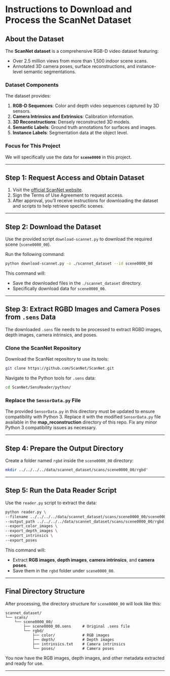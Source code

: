 # Instructions to Download and Process the ScanNet Dataset

## About the Dataset
The **ScanNet dataset** is a comprehensive RGB-D video dataset featuring:
- Over 2.5 million views from more than 1,500 indoor scene scans.
- Annotated 3D camera poses, surface reconstructions, and instance-level semantic segmentations.

### Dataset Components
The dataset provides:
1. **RGB-D Sequences**: Color and depth video sequences captured by 3D sensors.
2. **Camera Intrinsics and Extrinsics**: Calibration information.
3. **3D Reconstructions**: Densely reconstructed 3D models.
4. **Semantic Labels**: Ground truth annotations for surfaces and images.
5. **Instance Labels**: Segmentation data at the object level.

### Focus for This Project
We will specifically use the data for **`scene0000`** in this project.

---

## Step 1: Request Access and Obtain Dataset
1. Visit the [official ScanNet website](http://www.scan-net.org/).
2. Sign the Terms of Use Agreement to request access.
3. After approval, you’ll receive instructions for downloading the dataset and scripts to help retrieve specific scenes.

---

## Step 2: Download the Dataset
Use the provided script `download-scannet.py` to download the required scene (`scene0000_00`).

Run the following command:
```bash
python download-scannet.py -o ./scannet_dataset --id scene0000_00
```

This command will:
- Save the downloaded files in the `./scannet_dataset` directory.
- Specifically download data for `scene0000_00`.

---

## Step 3: Extract RGBD Images and Camera Poses from `.sens` Data
The downloaded `.sens` file needs to be processed to extract RGBD images, depth images, camera intrinsics, and poses.

### Clone the ScanNet Repository
Download the ScanNet repository to use its tools:
```bash
git clone https://github.com/ScanNet/ScanNet.git
```

Navigate to the Python tools for `.sens` data:
```bash
cd ScanNet/SensReader/python/
```

### Replace the `SensorData.py` File
The provided `SensorData.py` in this directory must be updated to ensure compatibility with Python 3. Replace it with the modified `SensorData.py` file available in the **map_reconstruction** directory of this repo. Fix any minor Python 3 compatibility issues as necessary.

---

## Step 4: Prepare the Output Directory
Create a folder named `rgbd` inside the `scene0000_00` directory:

```bash
mkdir ../../../../data/scannet_dataset/scans/scene0000_00/rgbd"
```

---

## Step 5: Run the Data Reader Script
Use the `reader.py` script to extract the data:
```bash
python reader.py \
--filename ../../../../data/scannet_dataset/scans/scene0000_00/scene0000_00.sens \
--output_path ../../../../data/scannet_dataset/scans/scene0000_00/rgbd \
--export_color_images \
--export_depth_images \
--export_intrinsics \
--export_poses
```

This command will:
- Extract **RGB images**, **depth images**, **camera intrinsics**, and **camera poses**.
- Save them in the `rgbd` folder under `scene0000_00`.

---

## Final Directory Structure
After processing, the directory structure for `scene0000_00` will look like this:
```
scannet_dataset/
└── scans/
    └── scene0000_00/
        ├── scene0000_00.sens     # Original .sens file
        └── rgbd/
            ├── color/            # RGB images
            ├── depth/            # Depth images
            ├── intrinsics.txt    # Camera intrinsics
            └── poses/            # Camera poses
```

You now have the RGB images, depth images, and other metadata extracted and ready for use.

--- 